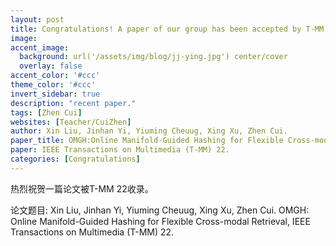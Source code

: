 ```yaml
---
layout: post
title: Congratulations! A paper of our group has been accepted by T-MM 22!
image:
accent_image:
  background: url('/assets/img/blog/jj-ying.jpg') center/cover
  overlay: false
accent_color: '#ccc'
theme_color: '#ccc'
invert_sidebar: true
description: "recent paper."
tags: [Zhen Cui]
websites: [Teacher/CuiZhen]
author: Xin Liu, Jinhan Yi, Yiuming Cheuug, Xing Xu, Zhen Cui.
paper_title: OMGH:Online Manifold-Guided Hashing for Flexible Cross-modal Retrieval
paper: IEEE Transactions on Multimedia (T-MM) 22.
categories: [Congratulations]
---
```


热烈祝贺一篇论文被T-MM 22收录。

论文题目: Xin Liu, Jinhan Yi, Yiuming Cheuug, Xing Xu, Zhen Cui. OMGH: Online Manifold-Guided Hashing for Flexible Cross-modal Retrieval, IEEE Transactions on Multimedia (T-MM) 22.